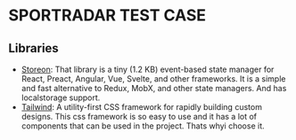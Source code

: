 # SPORTRADAR TEST CASE

## Libraries

- [Storeon](https://github.com/storeon/storeon): That library is a tiny (1.2 KB) event-based state manager for React, Preact, Angular, Vue, Svelte, and other frameworks. It is a simple and fast alternative to Redux, MobX, and other state managers. And has localstorage support.
- [Tailwind](https://tailwindcss.com/): A utility-first CSS framework for rapidly building custom designs. This css framework is so easy to use and it has a lot of components that can be used in the project. Thats whyi choose it.